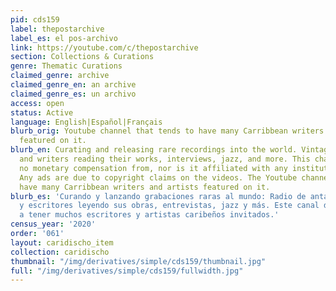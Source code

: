 ```yaml
---
pid: cds159
label: thepostarchive
label_es: el pos-archivo
link: https://youtube.com/c/thepostarchive
section: Collections & Curations
genre: Thematic Curations
claimed_genre: archive
claimed_genre_en: an archive
claimed_genre_es: un archivo
access: open
status: Active
language: English|Español|Français
blurb_orig: Youtube channel that tends to have many Carribbean writers and artists
  featured on it.
blurb_en: Curating and releasing rare recordings into the world. Vintage radio, poets
  and writers reading their works, interviews, jazz, and more. This channel receives
  no monetary compensation from, nor is it affiliated with any institutions or nonprofits.
  Any ads are due to copyright claims on the videos. The Youtube channel tends to
  have many Carribbean writers and artists featured on it.
blurb_es: 'Curando y lanzando grabaciones raras al mundo: Radio de antaño, poetas
  y escritores leyendo sus obras, entrevistas, jazz y más. Este canal de Youtube tiende
  a tener muchos escritores y artistas caribeños invitados.'
census_year: '2020'
order: '061'
layout: caridischo_item
collection: caridischo
thumbnail: "/img/derivatives/simple/cds159/thumbnail.jpg"
full: "/img/derivatives/simple/cds159/fullwidth.jpg"
---
```

